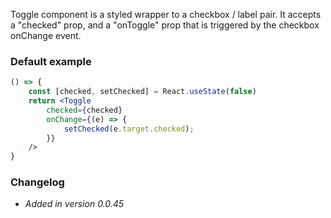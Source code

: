 Toggle component is a styled wrapper to a checkbox / label pair. It accepts a "checked" prop, and a "onToggle" prop that is triggered by the checkbox onChange event.

### Default example

```jsx live=true
() => {
	const [checked, setChecked] = React.useState(false)
	return <Toggle
		checked={checked}
		onChange={(e) => {
			setChecked(e.target.checked);
		}}
	/>
}
```

### Changelog

- *Added in version 0.0.45*